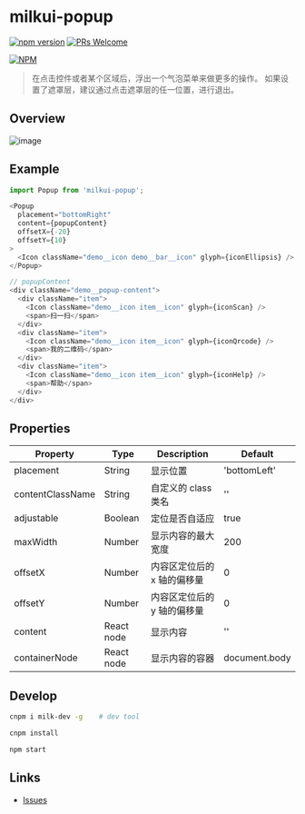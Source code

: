 # milkui-popup

[![npm version](https://img.shields.io/npm/v/milkui-dialog.svg?style=flat)](https://www.npmjs.com/package/milkui-dialog) [![PRs Welcome](https://img.shields.io/badge/PRs-welcome-brightgreen.svg)](README.md)

[![NPM](https://nodei.co/npm/milkui-dialog.png?downloads=true&downloadRank=true)](https://nodei.co/npm/milkui-dialog/)

> 在点击控件或者某个区域后，浮出一个气泡菜单来做更多的操作。 如果设置了遮罩层，建议通过点击遮罩层的任一位置，进行退出。

## Overview

![image](https://user-images.githubusercontent.com/11053605/28750107-95a89c06-7511-11e7-8c21-a3a72af99b98.png)

## Example

```js
import Popup from 'milkui-popup';

<Popup
  placement="bottomRight"
  content={popupContent}
  offsetX={-20}
  offsetY={10}
>
  <Icon className="demo__icon demo__bar__icon" glyph={iconEllipsis} />
</Popup>

// popupContent
<div className="demo__popup-content">
  <div className="item">
    <Icon className="demo__icon item__icon" glyph={iconScan} />
    <span>扫一扫</span>
  </div>
  <div className="item">
    <Icon className="demo__icon item__icon" glyph={iconQrcode} />
    <span>我的二维码</span>
  </div>
  <div className="item">
    <Icon className="demo__icon item__icon" glyph={iconHelp} />
    <span>帮助</span>
  </div>
</div>
```

## Properties

| Property | Type | Description | Default |
| -- | -- | -- | -- |
| placement | String | 显示位置 | 'bottomLeft' |
| contentClassName | String | 自定义的 class 类名 | '' |
| adjustable | Boolean | 定位是否自适应 | true |
| maxWidth | Number | 显示内容的最大宽度 | 200 |
| offsetX | Number | 内容区定位后的 x 轴的偏移量 | 0 |
| offsetY | Number | 内容区定位后的 y 轴的偏移量 | 0 |
| content | React node | 显示内容 | '' |
| containerNode | React node | 显示内容的容器 | document.body |

## Develop

```bash
cnpm i milk-dev -g    # dev tool

cnpm install

npm start
```

## Links

- [Issues](https://github.com/milk-ui/milkui-popup/issues)
